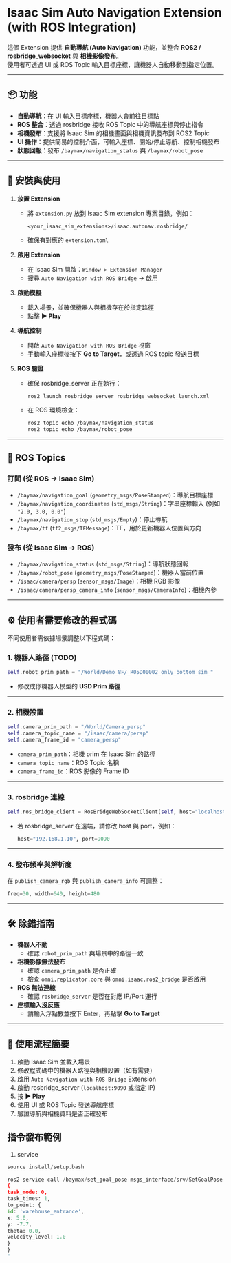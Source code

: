 # Isaac Sim Auto Navigation Extension (with ROS Integration)

這個 Extension 提供 **自動導航 (Auto Navigation)** 功能，並整合 **ROS2 / rosbridge_websocket** 與 **相機影像發布**。  
使用者可透過 UI 或 ROS Topic 輸入目標座標，讓機器人自動移動到指定位置。

---

## 📦 功能

- **自動導航**：在 UI 輸入目標座標，機器人會前往目標點  
- **ROS 整合**：透過 rosbridge 接收 ROS Topic 中的導航座標與停止指令  
- **相機發布**：支援將 Isaac Sim 的相機畫面與相機資訊發布到 ROS2 Topic  
- **UI 操作**：提供簡易的控制介面，可輸入座標、開始/停止導航、控制相機發布  
- **狀態回報**：發布 `/baymax/navigation_status` 與 `/baymax/robot_pose`  

---

## 🚀 安裝與使用

1. **放置 Extension**
   - 將 `extension.py` 放到 Isaac Sim extension 專案目錄，例如：  
     ```
     <your_isaac_sim_extensions>/isaac.autonav.rosbridge/
     ```
   - 確保有對應的 `extension.toml`

2. **啟用 Extension**
   - 在 Isaac Sim 開啟：`Window > Extension Manager`  
   - 搜尋 `Auto Navigation with ROS Bridge` → 啟用  

3. **啟動模擬**
   - 載入場景，並確保機器人與相機存在於指定路徑  
   - 點擊 **▶️ Play**  

4. **導航控制**
   - 開啟 `Auto Navigation with ROS Bridge` 視窗  
   - 手動輸入座標後按下 **Go to Target**，或透過 ROS topic 發送目標  

5. **ROS 驗證**
   - 確保 rosbridge_server 正在執行：  
     ```bash
     ros2 launch rosbridge_server rosbridge_websocket_launch.xml
     ```
   - 在 ROS 環境檢查：  
     ```bash
     ros2 topic echo /baymax/navigation_status
     ros2 topic echo /baymax/robot_pose
     ```

---

## 📡 ROS Topics

### 訂閱 (從 ROS → Isaac Sim)
- `/baymax/navigation_goal` (`geometry_msgs/PoseStamped`)：導航目標座標  
- `/baymax/navigation_coordinates` (`std_msgs/String`)：字串座標輸入 (例如 `"2.0, 3.0, 0.0"`)  
- `/baymax/navigation_stop` (`std_msgs/Empty`)：停止導航  
- `/baymax/tf` (`tf2_msgs/TFMessage`)：TF，用於更新機器人位置與方向  

### 發布 (從 Isaac Sim → ROS)
- `/baymax/navigation_status` (`std_msgs/String`)：導航狀態回報  
- `/baymax/robot_pose` (`geometry_msgs/PoseStamped`)：機器人當前位置  
- `/isaac/camera/persp` (`sensor_msgs/Image`)：相機 RGB 影像  
- `/isaac/camera/persp_camera_info` (`sensor_msgs/CameraInfo`)：相機內參  

---

## ⚙️ 使用者需要修改的程式碼

不同使用者需依據場景調整以下程式碼：

### 1. 機器人路徑 (TODO)
```python
self.robot_prim_path = "/World/Demo_8F/_R05D00002_only_bottom_sim_"
```
- 修改成你機器人模型的 **USD Prim 路徑**

---

### 2. 相機設置
```python
self.camera_prim_path = "/World/Camera_persp"
self.camera_topic_name = "/isaac/camera/persp"
self.camera_frame_id = "camera_persp"
```
- `camera_prim_path`：相機 prim 在 Isaac Sim 的路徑  
- `camera_topic_name`：ROS Topic 名稱  
- `camera_frame_id`：ROS 影像的 Frame ID  

---

### 3. rosbridge 連線
```python
self.ros_bridge_client = RosBridgeWebSocketClient(self, host="localhost", port=9090)
```
- 若 rosbridge_server 在遠端，請修改 host 與 port，例如：  
  ```python
  host="192.168.1.10", port=9090
  ```

---

### 4. 發布頻率與解析度
在 `publish_camera_rgb` 與 `publish_camera_info` 可調整：  
```python
freq=30, width=640, height=480
```

---

## 🛠️ 除錯指南

- **機器人不動**  
  - 確認 `robot_prim_path` 與場景中的路徑一致  
- **相機影像無法發布**  
  - 確認 `camera_prim_path` 是否正確  
  - 檢查 `omni.replicator.core` 與 `omni.isaac.ros2_bridge` 是否啟用  
- **ROS 無法連線**  
  - 確認 `rosbridge_server` 是否在對應 IP/Port 運行  
- **座標輸入沒反應**  
  - 請輸入浮點數並按下 Enter，再點擊 **Go to Target**  

---

## 📖 使用流程簡要

1. 啟動 Isaac Sim 並載入場景  
2. 修改程式碼中的機器人路徑與相機設置（如有需要）  
3. 啟用 `Auto Navigation with ROS Bridge` Extension  
4. 啟動 rosbridge_server (`localhost:9090` 或指定 IP)  
5. 按 **▶️ Play**  
6. 使用 UI 或 ROS Topic 發送導航座標  
7. 驗證導航與相機資料是否正確發布  

## 指令發布範例

1. service
```python
source install/setup.bash
```
```python
ros2 service call /baymax/set_goal_pose msgs_interface/srv/SetGoalPose "
{
task_mode: 0,
task_times: 1,
to_point: {
id: 'warehouse_entrance',
x: 5.0,
y: -7.7,
theta: 0.0,
velocity_level: 1.0
}
}
"
```
